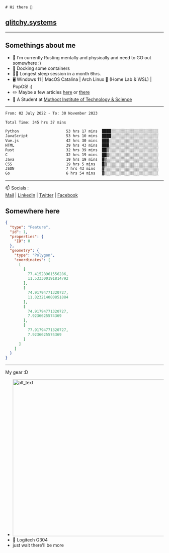 ```
# Hi there 👋
```
## [glitchy.systems](https://glitchy.systems)
---

## Somethings about me



- 🌱 I’m currently Rusting mentally and physically and need to GO out somewhere :)
- 🐋 Docking some containers
- 😶‍🌫️ Longest sleep session in a month 6hrs.
- 🖥️ Windows 11 | MacOS Catalina | Arch Linux 🦩 (Home Lab & WSL) | PopOS! :)
- ✏️ Maybe a few articles [here](https://medium.com/@advaithnarayanan8) or [there](https://medium.com/@advaithnarayanan8)
- 📑 A Student at [Muthoot Institute of Technology & Science](https://mgmits.ac.in/)



---

<!--START_SECTION:waka-->

```txt
From: 02 July 2022 - To: 30 November 2023

Total Time: 345 hrs 37 mins

Python                     53 hrs 17 mins  ████░░░░░░░░░░░░░░░░░░░░░   15.42 %
JavaScript                 53 hrs 10 mins  ████░░░░░░░░░░░░░░░░░░░░░   15.39 %
Vue.js                     42 hrs 30 mins  ███░░░░░░░░░░░░░░░░░░░░░░   12.30 %
HTML                       39 hrs 43 mins  ███░░░░░░░░░░░░░░░░░░░░░░   11.49 %
Rust                       32 hrs 39 mins  ██▒░░░░░░░░░░░░░░░░░░░░░░   09.45 %
C                          32 hrs 19 mins  ██▒░░░░░░░░░░░░░░░░░░░░░░   09.35 %
Java                       19 hrs 19 mins  █▒░░░░░░░░░░░░░░░░░░░░░░░   05.59 %
CSS                        19 hrs 5 mins   █▒░░░░░░░░░░░░░░░░░░░░░░░   05.52 %
JSON                       7 hrs 43 mins   ▓░░░░░░░░░░░░░░░░░░░░░░░░   02.23 %
Go                         6 hrs 54 mins   ▓░░░░░░░░░░░░░░░░░░░░░░░░   02.00 %
```

<!--END_SECTION:waka-->

---

📫 Socials :<br>
[Mail](mailto:advaithnarayanan8@gmail.com) | [Linkedin](https://www.linkedin.com/in/advaith-narayanan-a72152214/) | [Twitter](https://twitter.com/advaithnarayan) | [Facebook](https://screenmessage.com/qinq)

## Somewhere here

```geojson
{
  "type": "Feature",
  "id": 1,
  "properties": {
    "ID": 0
  },
  "geometry": {
    "type": "Polygon",
    "coordinates": [
      [
        [
          77.41528961556286,
          11.533300191814792
        ],
        [
          74.91794771320727,
          11.823214080851884
        ],
        [
          74.91794771320727,
          7.9236625574369
        ],
        [
          77.91794771320727,
          7.9236625574369
        ]
      ]
    ]
  }
}
```


--- 
My gear :D

- [<img alt="alt_text" width="500px" src="https://valid.x86.fr/cache/banner/xv24bv-6.png" />](https://valid.x86.fr/xv24bv)
- 🐁 Logitech G304
- just wait there'll be more

